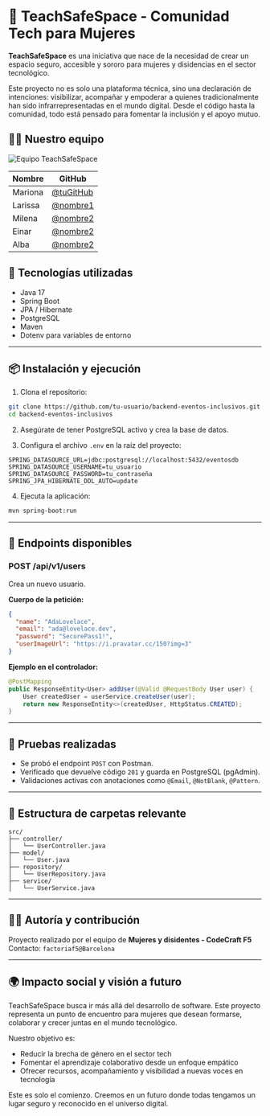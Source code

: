 # 🤝 TeachSafeSpace - Comunidad Tech para Mujeres

**TeachSafeSpace** es una iniciativa que nace de la necesidad de crear un espacio seguro, accesible y sororo para mujeres y disidencias en el sector tecnológico.

Este proyecto no es solo una plataforma técnica, sino una declaración de intenciones: visibilizar, acompañar y empoderar a quienes tradicionalmente han sido infrarrepresentadas en el mundo digital. Desde el código hasta la comunidad, todo está pensado para fomentar la inclusión y el apoyo mutuo.

## 👩‍💻 Nuestro equipo

![Equipo TeachSafeSpace](.https://videos.openai.com/vg-assets/assets%2Ftask_01jtpamehxfkabncc953ejex0x%2F1746653641_img_0.webp?st=2025-05-07T20%3A05%3A00Z&se=2025-05-13T21%3A05%3A00Z&sks=b&skt=2025-05-07T20%3A05%3A00Z&ske=2025-05-13T21%3A05%3A00Z&sktid=a48cca56-e6da-484e-a814-9c849652bcb3&skoid=aa5ddad1-c91a-4f0a-9aca-e20682cc8969&skv=2019-02-02&sv=2018-11-09&sr=b&sp=r&spr=https%2Chttp&sig=R3i4Y0vNiK8tsG1fnPJfSzUDWTY3kIZw30dl%2BV5m6QM%3D&az=oaivgprodscus)

| Nombre           | GitHub                                      |                                     
|------------------|---------------------------------------------|
| Mariona          | [@tuGitHub](cuyass)    | 
| Larissa          | [@nombre1](https://github.com/saudlari)      | 
| Milena           | [@nombre2](https://github.com/MilenaOcoro)      | 
| Einar            | [@nombre2](https://github.com/MilenaOcoro)      | 
| Alba             | [@nombre2](https://github.com/rieradipe)      | 

## 🚀 Tecnologías utilizadas

- Java 17
- Spring Boot
- JPA / Hibernate
- PostgreSQL
- Maven
- Dotenv para variables de entorno

---

## 📦 Instalación y ejecución

1. Clona el repositorio:

```bash
git clone https://github.com/tu-usuario/backend-eventos-inclusivos.git
cd backend-eventos-inclusivos
```

2. Asegúrate de tener PostgreSQL activo y crea la base de datos.

3. Configura el archivo `.env` en la raíz del proyecto:

```env
SPRING_DATASOURCE_URL=jdbc:postgresql://localhost:5432/eventosdb
SPRING_DATASOURCE_USERNAME=tu_usuario
SPRING_DATASOURCE_PASSWORD=tu_contraseña
SPRING_JPA_HIBERNATE_DDL_AUTO=update
```

4. Ejecuta la aplicación:

```bash
mvn spring-boot:run
```

---

## 🔐 Endpoints disponibles

### POST /api/v1/users

Crea un nuevo usuario.

**Cuerpo de la petición:**

```json
{
  "name": "AdaLovelace",
  "email": "ada@lovelace.dev",
  "password": "SecurePass1!",
  "userImageUrl": "https://i.pravatar.cc/150?img=3"
}
```

**Ejemplo en el controlador:**

```java
@PostMapping
public ResponseEntity<User> addUser(@Valid @RequestBody User user) {
    User createdUser = userService.createUser(user);
    return new ResponseEntity<>(createdUser, HttpStatus.CREATED);
}
```

---

## 🧪 Pruebas realizadas

- Se probó el endpoint `POST` con Postman.
- Verificado que devuelve código `201` y guarda en PostgreSQL (pgAdmin).
- Validaciones activas con anotaciones como `@Email`, `@NotBlank`, `@Pattern`.

---

## 📁 Estructura de carpetas relevante

```
src/
├── controller/
│   └── UserController.java
├── model/
│   └── User.java
├── repository/
│   └── UserRepository.java
├── service/
│   └── UserService.java
```

---

## 👩‍💻 Autoría y contribución

Proyecto realizado por el equipo de **Mujeres y disidentes - CodeCraft F5**  
Contacto: `factoriaf5@Barcelona`

---

## 🌍 Impacto social y visión a futuro

TeachSafeSpace busca ir más allá del desarrollo de software. Este proyecto representa un punto de encuentro para mujeres que desean formarse, colaborar y crecer juntas en el mundo tecnológico.

Nuestro objetivo es:

- Reducir la brecha de género en el sector tech
- Fomentar el aprendizaje colaborativo desde un enfoque empático
- Ofrecer recursos, acompañamiento y visibilidad a nuevas voces en tecnología

Este es solo el comienzo. Creemos en un futuro donde todas tengamos un lugar seguro y reconocido en el universo digital.




